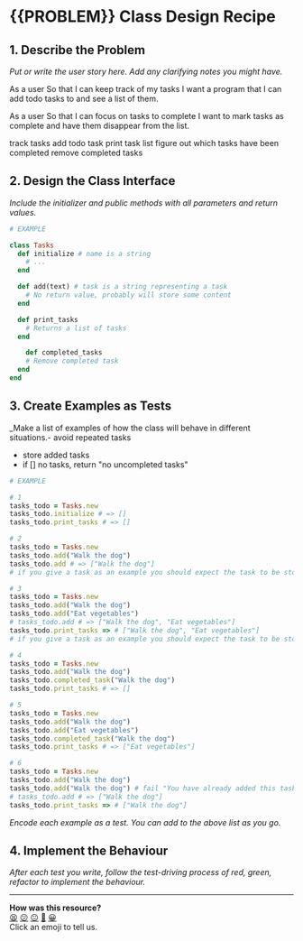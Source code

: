 # {{PROBLEM}} Class Design Recipe

## 1. Describe the Problem

_Put or write the user story here. Add any clarifying notes you might have._

As a user
So that I can keep track of my tasks
I want a program that I can add todo tasks to and see a list of them.

As a user
So that I can focus on tasks to complete
I want to mark tasks as complete and have them disappear from the list.

track tasks
add todo task
print task list
figure out which tasks have been completed
remove completed tasks

## 2. Design the Class Interface

_Include the initializer and public methods with all parameters and return values._

```ruby
# EXAMPLE

class Tasks
  def initialize # name is a string
    # ...
  end

  def add(text) # task is a string representing a task
    # No return value, probably will store some content
  end

  def print_tasks
    # Returns a list of tasks
  end

    def completed_tasks
    # Remove completed task
  end
end
```

## 3. Create Examples as Tests

_Make a list of examples of how the class will behave in different situations.- avoid repeated tasks
- store added tasks
- if [] no tasks, return "no uncompleted tasks"


```ruby
# EXAMPLE

# 1
tasks_todo = Tasks.new
tasks_todo.initialize # => []
tasks_todo.print_tasks # => []

# 2
tasks_todo = Tasks.new
tasks_todo.add("Walk the dog")
tasks_todo.add # => ["Walk the dog"]
# if you give a task as an example you should expect the task to be stored somewhere, like ["Walk the dog"]

# 3
tasks_todo = Tasks.new
tasks_todo.add("Walk the dog")
tasks_todo.add("Eat vegetables")
# tasks_todo.add # => ["Walk the dog", "Eat vegetables"]
tasks_todo.print_tasks => # ["Walk the dog", "Eat vegetables"]
# if you give a task as an example you should expect the task to be stored somewhere, like ["Walk the dog"]

# 4 
tasks_todo = Tasks.new
tasks_todo.add("Walk the dog")
tasks_todo.completed_task("Walk the dog")
tasks_todo.print_tasks # => []

# 5
tasks_todo = Tasks.new
tasks_todo.add("Walk the dog")
tasks_todo.add("Eat vegetables")
tasks_todo.completed_task("Walk the dog")
tasks_todo.print_tasks # => ["Eat vegetables"]

# 6
tasks_todo = Tasks.new
tasks_todo.add("Walk the dog")
tasks_todo.add("Walk the dog") # fail "You have already added this task"
# tasks_todo.add # => ["Walk the dog"]
tasks_todo.print_tasks => # ["Walk the dog"]

```

_Encode each example as a test. You can add to the above list as you go._

## 4. Implement the Behaviour

_After each test you write, follow the test-driving process of red, green, refactor to implement the behaviour._


<!-- BEGIN GENERATED SECTION DO NOT EDIT -->

---

**How was this resource?**  
[😫](https://airtable.com/shrUJ3t7KLMqVRFKR?prefill_Repository=makersacademy%2Fgolden-square&prefill_File=resources%2Fsingle_class_recipe_template.md&prefill_Sentiment=😫) [😕](https://airtable.com/shrUJ3t7KLMqVRFKR?prefill_Repository=makersacademy%2Fgolden-square&prefill_File=resources%2Fsingle_class_recipe_template.md&prefill_Sentiment=😕) [😐](https://airtable.com/shrUJ3t7KLMqVRFKR?prefill_Repository=makersacademy%2Fgolden-square&prefill_File=resources%2Fsingle_class_recipe_template.md&prefill_Sentiment=😐) [🙂](https://airtable.com/shrUJ3t7KLMqVRFKR?prefill_Repository=makersacademy%2Fgolden-square&prefill_File=resources%2Fsingle_class_recipe_template.md&prefill_Sentiment=🙂) [😀](https://airtable.com/shrUJ3t7KLMqVRFKR?prefill_Repository=makersacademy%2Fgolden-square&prefill_File=resources%2Fsingle_class_recipe_template.md&prefill_Sentiment=😀)  
Click an emoji to tell us.

<!-- END GENERATED SECTION DO NOT EDIT -->
